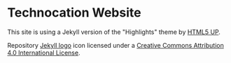 # Technocation Website

This site is using a Jekyll version of the "Highlights" theme by [HTML5 UP](https://html5up.net/).

Repository [Jekyll logo](https://github.com/jekyll/brand) icon licensed under a [Creative Commons Attribution 4.0 International License](http://choosealicense.com/licenses/cc-by-4.0/).
